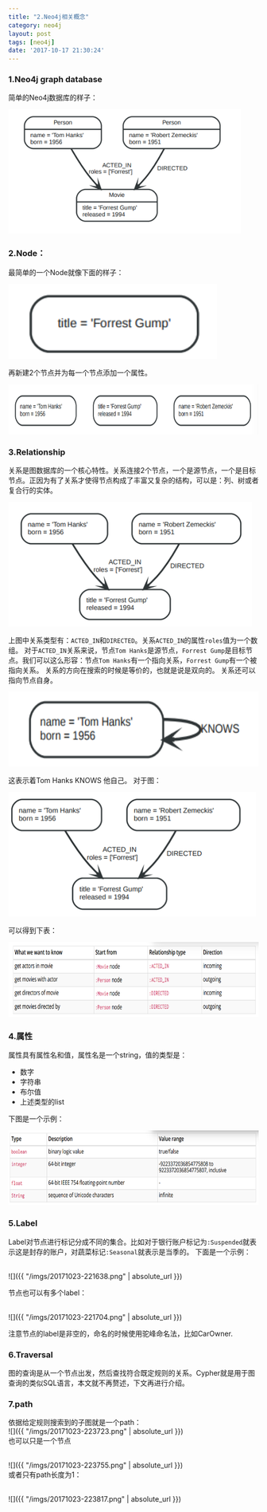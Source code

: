 ```yaml
---
title: "2.Neo4j相关概念"
category: neo4j
layout: post
tags: [neo4j]
date: '2017-10-17 21:30:24'
---
```



### 1.Neo4j graph database
简单的Neo4j数据库的样子：


<img src="/imgs/20171023-213314.png" alt="Smiley face" height="250">

### 2.Node：
最简单的一个Node就像下面的样子：


<img src="/imgs/20171023-213602.png" alt="Smiley face" height="150">

再新建2个节点并为每一个节点添加一个属性。


<img src="/imgs/20171023-214046.png" alt="Smiley face" height="100">

### 3.Relationship
关系是图数据库的一个核心特性。关系连接2个节点，一个是源节点，一个是目标节点。正因为有了关系才使得节点构成了丰富又复杂的结构，可以是：列、树或者复合行的实体。


<img src="/imgs/20171023-215632.png" alt="Smiley face" height="250">

上图中关系类型有：```ACTED_IN```和```DIRECTED```。关系```ACTED_IN```的属性```roles```值为一个数组。
对于```ACTED_IN```关系来说，节点```Tom Hanks```是源节点，``` Forrest Gump ```是目标节点。我们可以这么形容：节点```Tom Hanks```有一个指向关系，``` Forrest Gump ```有一个被指向关系。
关系的方向在搜索的时候是等价的，也就是说是双向的。
关系还可以指向节点自身。


<img src="/imgs/20171023-220159.png" alt="Smiley face" height="150">

这表示着Tom Hanks KNOWS 他自己。
对于图：


<img src="/imgs/20171023-220311.png" alt="Smiley face" height="250">

可以得到下表：


<img src="/imgs/20171023-220358.png" alt="Smiley face" height="150">

### 4.属性
属性具有属性名和值，属性名是一个string，值的类型是：

- 数字
- 字符串
- 布尔值
- 上述类型的list

下图是一个示例：



<img src="/imgs/20171023-221028.png" alt="Smiley face" height="150">

### 5.Label
Label对节点进行标记分成不同的集合。比如对于银行账户标记为```:Suspended```就表示这是封存的账户，对蔬菜标记```:Seasonal```就表示是当季的。
下面是一个示例：

<br>![]({{ "/imgs/20171023-221638.png" | absolute_url }})<br>

节点也可以有多个label：

<br>![]({{ "/imgs/20171023-221704.png" | absolute_url }})<br>

注意节点的label是非空的，命名的时候使用驼峰命名法，比如CarOwner.


### 6.Traversal
图的查询是从一个节点出发，然后查找符合既定规则的关系。Cypher就是用于图查询的类似SQL语言，本文就不再赘述，下文再进行介绍。


### 7.path
依据给定规则搜索到的子图就是一个path：
<br>![]({{ "/imgs/20171023-223723.png" | absolute_url }})<br>
也可以只是一个节点

<br>![]({{ "/imgs/20171023-223755.png" | absolute_url }})<br>
或者只有path长度为1：

<br>![]({{ "/imgs/20171023-223817.png" | absolute_url }})<br>

